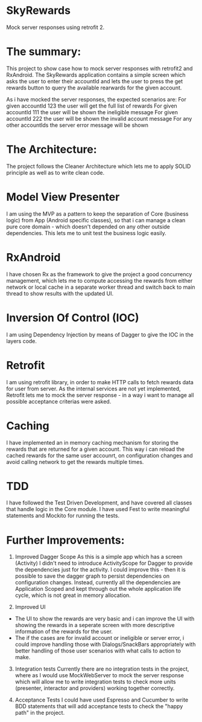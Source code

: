 # SkyRewards
Mock server responses using retrofit 2.

# The summary:
This project to show case how to mock server responses with retrofit2 and RxAndroid.
The SkyRewards application contains a simple screen which asks the user to enter their accountId and lets the user to press the get rewards button to query the available rearwards for the given account.

As i have mocked the server responses, the expected scenarios are:
For given accountId 123 the user will get the full list of rewards
For given accountId 111 the user will be shown the ineligible message
For given accountId 222 the user will be shown the invalid account message
For any other accountIds the server error message will be shown

# The Architecture:
The project follows the Cleaner Architecture which lets me to apply SOLID principle as well as to write clean code.

# Model View Presenter
I am using the MVP as a pattern to keep the separation of Core (business logic) from App (Android specific classes), so that i can manage a clean pure core domain - which doesn't depended on any other outside dependencies.
This lets me to unit test the business logic easily.
 
# RxAndroid
I have chosen Rx as the framework to give the project a good concurrency management, which lets me to compute accessing the rewards from either network or local cache in a separate worker thread and switch back to main thread to show results with the updated UI.

# Inversion Of Control (IOC)
I am using Dependency Injection by means of Dagger to give the IOC in the layers code.

# Retrofit
I am using retrofit library, in order to make HTTP calls to fetch rewards data for user from server.
As the internal services are not yet implemented, Retrofit lets me to mock the server response - in a way i want to manage all possible acceptance criterias were asked.

# Caching
I have implemented an in memory caching mechanism for storing the rewards that are returned for a given account. This way i can reload the cached rewards for the same user accounrt, on configuration changes and avoid calling network to get the rewards multiple times.

# TDD
I have followed the Test Driven Development, and have covered all classes that handle logic in the Core module.
I have used Fest to write meaningful statements and Mockito for running the tests.

# Further Improvements:

1. Improved Dagger Scope 
As this is a simple app which has a screen (Activity) I didn't need to introduce ActivityScope for Dagger to provide the dependencies just for the activity. 
I could improve this - then it is possible to save the dagger graph to persist dependencies on configuration changes. Instead, currently all the dependencies are Application Scoped and kept through out the whole application life cycle, which is not great in memory allocation.

2. Improved UI
- The UI to show the rewards are very basic and i can improve the UI with showing the rewards in a seperate screen with more descriptive information of the rewards for the user. 
- The if the cases are for invalid account or ineligible or server error, i could improve handling those with Dialogs/SnackBars appropriately with better handling of those user scenarios with what calls to action to make.

3. Integration tests
Currently there are no integration tests in the project, where as I would use MockWebServer to mock the server response which will allow me to write integration tests to check more units (presenter, interactor and providers) working together correctly.

4. Acceptance Tests 
I could have used Espresso and Cucumber to write BDD statements that will add acceptance tests to check the "happy path" in the project.
